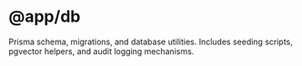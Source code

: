 # @app/db

Prisma schema, migrations, and database utilities. Includes seeding scripts, pgvector helpers, and audit logging mechanisms.
